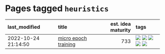 # Pages tagged `heuristics`

|last_modified|title|est. idea maturity|tags
|:---|:---|---:|:---|
|2022-10-24 21:14:50|[micro epoch training](../micro-epoch.md)|733|[![](https://img.shields.io/badge/tag-augmentation-cdef47)](../tags/augmentation.md) [![](https://img.shields.io/badge/tag-dataset-48fb29)](../tags/dataset.md) [![](https://img.shields.io/badge/tag-heuristics-99b5f2)](../tags/heuristics.md) [![](https://img.shields.io/badge/tag-tooling-1043a5)](../tags/tooling.md) [![](https://img.shields.io/badge/tag-training-92ab1c)](../tags/training.md)|